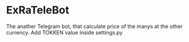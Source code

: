 # ExRaTeleBot
The anather Telegram bot, that calculate price of the manys at the other currency.
Add TOKKEN value inside settings.py
